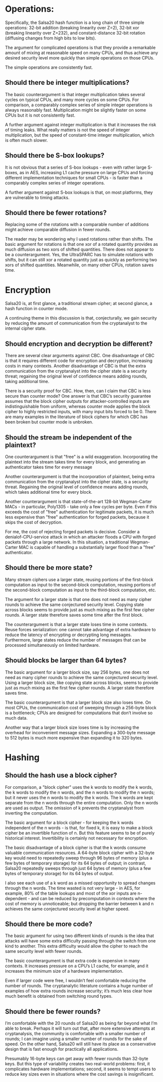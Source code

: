 # Operations:

Specifically, the Salsa20 hash function is a long chain of three simple operations: 32-bit addition (breaking linearity over Z=2), 32-bit xor (breaking linearity over Z=232), and constant-distance 32-bit rotation (diffusing changes from high bits to low bits).

The argument for complicated operations is that they provide a remarkable amount of mixing at reasonable speed on many CPUs, and thus achieve any desired security level more quickly than simple operations on those CPUs.

The simple operations are consistently fast.

## Should there be integer multiplications?
The basic counterargument is that integer multiplication takes several cycles on typical CPUs, and many more cycles on some CPUs. For comparison, a comparably complex series of simple integer operations is always reasonably fast. Multiplication might be slightly faster on some CPUs but it is not consistently fast.

A further argument against integer multiplication is that it increases the risk of timing leaks. What really matters is not the speed of integer multiplication, but the speed of constant-time integer multiplication, which is often much slower.

## Should there be S-box lookups?
It is not obvious that a series of S-box lookups - even with rather large S-boxes, as in AES, increasing L1 cache pressure on large CPUs and forcing different implementation techniques for small CPUs - is faster than a comparably complex series of integer operations.

A further argument against S-box lookups is that, on most platforms, they are vulnerable to timing attacks.

## Should there be fewer rotations?
Replacing some of the rotations with a comparable number of additions might achieve comparable diffusion in fewer rounds.

The reader may be wondering why I used rotations rather than shifts. The basic argument for rotations is that one xor of a rotated quantity provides as much diffusion as two xors of shifted quantities. There does not appear to be a counterargument. Yes, the UltraSPARC has to simulate rotations with shifts, but it can still xor a rotated quantity just as quickly as performing two xors of shifted quantities. Meanwhile, on many other CPUs, rotation saves time.

# Encryption
Salsa20 is, at first glance, a traditional stream cipher; at second glance, a hash function in counter mode.

A continuing theme in this discussion is that, conjecturally, we gain security by reducing the amount of communication from the cryptanalyst to the internal cipher state.

## Should encryption and decryption be different?
There are several clear arguments against CBC. One disadvantage of CBC is that it requires different code for encryption and decryption, increasing costs in many contexts. Another disadvantage of CBC is that the extra communication from the cryptanalyst into the cipher state is a security threat; regaining the original level of confidence means adding rounds, taking additional time.

There is a security proof for CBC. How, then, can I claim that CBC is less secure than counter mode? One answer is that CBC’s security guarantee assumes that the block cipher outputs for attacker-controlled inputs are indistinguishable from uniform, whereas counter mode applies the block cipher to highly restricted inputs, with many input bits forced to be 0. There are many examples in the literature of block ciphers for which CBC has been broken but counter mode is unbroken.

## Should the stream be independent of the plaintext?
One counterargument is that "free" is a wild exaggeration. Incorporating the plaintext into the stream takes time for every block, and generating an authenticator takes time for every message

Another counterargument is that the incorporation of plaintext, being extra communication from the cryptanalyst into the cipher state, is a security threat. Regaining the original level of confidence means adding rounds, which takes additional time for every block.

Another counterargument is that state-of-the-art 128-bit Wegman-Carter MACs - in particular, Poly1305 - take only a few cycles per byte. Even if this exceeds the cost of "free" authentication for legitimate packets, it is much less expensive than "free" authentication for forged packets, because it skips the cost of decryption.

For me, the cost of rejecting forged packets is decisive. Consider a denialof-CPU-service attack in which an attacker floods a CPU with forged packets through a large network. In this situation, a traditional Wegman-Carter MAC is capable of handling a substantially larger flood than a "free" authenticator.

## Should there be more state?
Many stream ciphers use a larger state, reusing portions of the first-block computation as input to the second-block computation, reusing portions of the second-block computation as input to the third-block computation, etc.

The argument for a larger state is that one does not need as many cipher rounds to achieve the same conjectured security level. Copying state across blocks seems to provide just as much mixing as the first few cipher rounds. A larger state therefore saves some time after the first block.

The counterargument is that a larger state loses time in some contexts. Reuse forces serialization: one cannot take advantage of extra hardware to reduce the latency of encrypting or decrypting long messages. Furthermore, large states reduce the number of messages that can be processed simultaneously on limited hardware.

## Should blocks be larger than 64 bytes?
The basic argument for a larger block size, say 256 bytes, one does not need as many cipher rounds to achieve the same conjectured security level. Using a larger block size, like copying state across blocks, seems to provide just as much mixing as the first few cipher rounds. A larger state therefore saves time.

The basic counterargument is that a larger block size also loses time. On most CPUs, the communication cost of sweeping through a 256-byte block is a bottleneck; CPUs are designed for computations that don’t involve so much data.

Another way that a larger block size loses time is by increasing the overhead for inconvenient message sizes. Expanding a 300-byte message to 512 bytes is much more expensive than expanding it to 320 bytes.

# Hashing
## Should the hash use a block cipher?
For comparison, a "block cipher" uses the k words to modify the k words, the k words to modify the n words, and the n words to modify the n words; but it never uses the n words to modify the k words. The k words are kept separate from the n words through the entire computation. Only the n words are used as output. The omission of k prevents the cryptanalyst from inverting the computation.

The basic argument for a block cipher - for keeping the k words independent of the n words - is that, for fixed k, it is easy to make a block cipher be an invertible function of n. But this feature seems to be of purely historical interest. Invertibility is certainly not necessary for encryption.

The basic disadvantage of a block cipher is that the k words consume valuable communication resources. A 64-byte block cipher with a 32-byte key would need to repeatedly sweep through 96 bytes of memory (plus a few bytes of temporary storage) for its 64 bytes of output; in contrast, Salsa20 repeatedly sweeps through just 64 bytes of memory (plus a few bytes of temporary storage) for its 64 bytes of output.

I also see each use of a k word as a missed opportunity to spread changes through the n words. The time wasted is not very large - in AES, for example, 80% of the table lookups and most of the xor inputs are n-dependent - and can be reduced by precomputation in contexts where the cost of memory is unnoticeable; but dropping the barrier between k and n achieves the same conjectured security level at higher speed.

## Should there be more code?
The basic argument for using two different kinds of rounds is the idea that attacks will have some extra difficulty passing through the switch from one kind to another. This extra difficulty would allow the cipher to reach the same security level with fewer rounds.

The basic counterargument is that extra code is expensive in many contexts. It increases pressure on a CPU’s L1 cache, for example, and it increases the minimum size of a hardware implementation.

Even if larger code were free, I wouldn’t feel comfortable reducing the number of rounds. The cryptanalytic literature contains a huge number of examples of how extra rounds increase security; it’s much less clear how much benefit is obtained from switching round types.

## Should there be fewer rounds?
I’m comfortable with the 20 rounds of Salsa20 as being far beyond what I’m able to break. Perhaps it will turn out that, after more extensive attempts at cryptanalysis, the community is comfortable with a smaller number of rounds; I can imagine using a smaller number of rounds for the sake of speed. On the other hand, Salsa20 will still have its place as a conservative design that is fast enough for practically all applications.

Presumably 16-byte keys can get away with fewer rounds than 32-byte keys. But this type of variability creates two real-world problems: first, it complicates hardware implementations; second, it seems to tempt users to reduce key sizes even in situations where the cost savings is insignificant.
